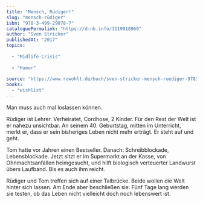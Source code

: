 ```yaml
---
title: "Mensch, Rüdiger!"
slug: "mensch-rüdiger"
isbn: "978-3-499-29078-7"
cataloguePermalink: "https://d-nb.info/1119918960"
author: "Sven Stricker"
publishedAt: "2017"
topics:
  
  - "Midlife-Crisis"
    
  - "Humor"
    
source: "https://www.rowohlt.de/buch/sven-stricker-mensch-ruediger-9783499290787"
books: 
  - "wishlist"
---
```

Man muss auch mal loslassen können.

Rüdiger ist Lehrer. Verheiratet, Cordhose, 2 Kinder. Für den Rest der Welt ist 
er nahezu unsichtbar. An seinem 40. Geburtstag, mitten im Unterricht, merkt er, 
dass er sein bisheriges Leben nicht mehr erträgt. Er steht auf und geht.

Tom hatte vor Jahren einen Bestseller. Danach: Schreibblockade, Lebensblockade. 
Jetzt sitzt er im Supermarkt an der Kasse, von Ohnmachtsanfällen heimgesucht, 
und hilft biologisch verteuerter Landwurst übers Laufband. Bis es auch ihm 
reicht.

Rüdiger und Tom treffen sich auf einer Talbrücke. Beide wollen die Welt hinter 
sich lassen. Am Ende aber beschließen sie: Fünf Tage lang werden sie testen, 
ob das Leben nicht vielleicht doch noch lebenswert ist.